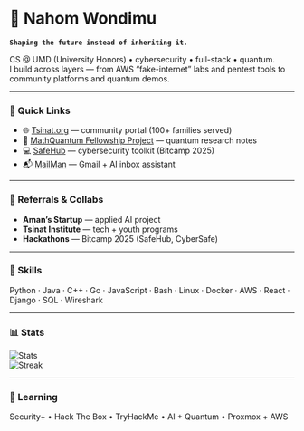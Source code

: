# 🔭 Nahom Wondimu  

**`Shaping the future instead of inheriting it.`**

CS @ UMD (University Honors) • cybersecurity • full-stack • quantum.  
I build across layers — from AWS “fake-internet” labs and pentest tools to community platforms and quantum demos.  

---

### 📌 Quick Links  
- 🌐 [Tsinat.org](https://tsinat.org) — community portal (100+ families served)  
- 🔬 [MathQuantum Fellowship Project](https://nahomwondimu.github.io/mathquantumproject/) — quantum research notes  
- 💻 [SafeHub](https://github.com/NahomWondimu/SafeHub) — cybersecurity toolkit (Bitcamp 2025)  
- 📬 [MailMan](https://github.com/NahomWondimu/MailManManager) — Gmail + AI inbox assistant  

---

### 🤝 Referrals & Collabs  
- **Aman’s Startup** — applied AI project  
- **Tsinat Institute** — tech + youth programs  
- **Hackathons** — Bitcamp 2025 (SafeHub, CyberSafe)  

---

### 🧰 Skills  
Python · Java · C++ · Go · JavaScript · Bash · Linux · Docker · AWS · React · Django · SQL · Wireshark  

---

### 📊 Stats  
![Stats](https://github-readme-stats.vercel.app/api?username=NahomWondimu&show_icons=true&theme=gruvbox)  
![Streak](https://streak-stats.demolab.com?user=NahomWondimu&theme=gruvbox&border_radius=4.5)  

---

### 🌱 Learning  
Security+ • Hack The Box • TryHackMe • AI + Quantum • Proxmox + AWS  
